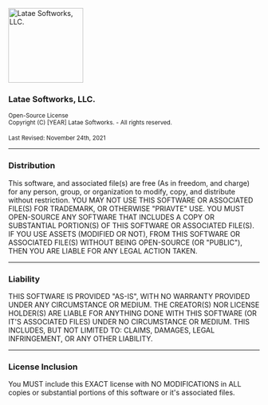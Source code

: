 <img width="150" height="150" src="https://cdn.discordapp.com/attachments/865835923190710272/912869604714479616/Latae_Logo_White_Frame.png" alt="Latae Softworks, LLC."> <br />
<h3>Latae Softworks, LLC.</h3>
<sup>Open-Source License</sup> <br />
<sup>Copyright (C) [YEAR] Latae Softworks. - All rights reserved.</sup> <br /> <br />
<sup>Last Revised: November 24th, 2021</sup>

___

### Distribution
This software, and associated file(s) are free (As in freedom, and charge) for any person, group, or organization to modify, copy, and distribute without restriction. YOU MAY NOT USE THIS SOFTWARE OR ASSOCIATED FILE(S) FOR TRADEMARK, OR OTHERWISE "PRIAVTE" USE. YOU MUST OPEN-SOURCE ANY SOFTWARE THAT INCLUDES A COPY OR SUBSTANTIAL PORTION(S) OF THIS SOFTWARE OR ASSOCIATED FILE(S). IF YOU USE ASSETS (MODIFIED OR NOT), FROM THIS SOFTWARE OR ASSOCIATED FILE(S) WITHOUT BEING OPEN-SOURCE (OR "PUBLIC"), THEN YOU ARE LIABLE FOR ANY LEGAL ACTION TAKEN.

___

### Liability
THIS SOFTWARE IS PROVIDED "AS-IS", WITH NO WARRANTY PROVIDED UNDER ANY CIRCUMSTANCE OR MEDIUM. THE CREATOR(S) NOR LICENSE HOLDER(S) ARE LIABLE FOR ANYTHING DONE WITH THIS SOFTWARE (OR IT'S ASSOCIATED FILES) UNDER NO CIRCUMSTANCE OR MEDIUM. THIS INCLUDES, BUT NOT LIMITED TO: CLAIMS, DAMAGES, LEGAL INFRINGEMENT, OR ANY OTHER LIABILITY.

___

### License Inclusion
You MUST include this EXACT license with NO MODIFICATIONS in ALL copies or substantial portions of this software or it's associated files.